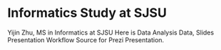 # Informatics Study at SJSU
Yijin Zhu, MS in Informatics at SJSU 
Here is Data Analysis Data, Slides Presentation Workflow Source for Prezi Presentation.

